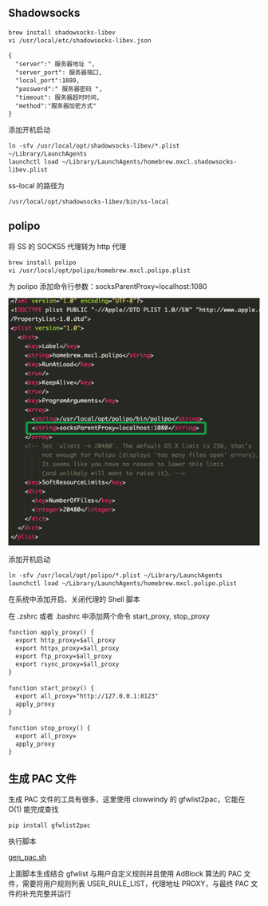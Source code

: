 ## Shadowsocks

```
brew install shadowsocks-libev
vi /usr/local/etc/shadowsocks-libev.json
```

```
{
  "server":" 服务器地址 ",
  "server_port": 服务器端口,
  "local_port":1080,
  "password":" 服务器密码 ",
  "timeout": 服务器超时时间,
  "method":"服务器加密方式"
}
```

添加开机启动

```
ln -sfv /usr/local/opt/shadowsocks-libev/*.plist ~/Library/LaunchAgents
launchctl load ~/Library/LaunchAgents/homebrew.mxcl.shadowsocks-libev.plist
```

ss-local 的路径为

```
/usr/local/opt/shadowsocks-libev/bin/ss-local
```

## polipo

将 SS 的 SOCKS5 代理转为 http 代理

```
brew install polipo
vi /usr/local/opt/polipo/homebrew.mxcl.polipo.plist
```

为 polipo 添加命令行参数：socksParentProxy=localhost:1080

![](../res/polipo-config.png)

添加开机启动

```
ln -sfv /usr/local/opt/polipo/*.plist ~/Library/LaunchAgents
launchctl load ~/Library/LaunchAgents/homebrew.mxcl.polipo.plist
```

在系统中添加开启、关闭代理的 Shell 脚本

在 .zshrc 或者 .bashrc 中添加两个命令 start_proxy, stop_proxy

```
function apply_proxy() {
  export http_proxy=$all_proxy
  export https_proxy=$all_proxy
  export ftp_proxy=$all_proxy
  export rsync_proxy=$all_proxy
}

function start_proxy() {
  export all_proxy="http://127.0.0.1:8123"
  apply_proxy
}

function stop_proxy() {
  export all_proxy=
  apply_proxy
}
```

## 生成 PAC 文件

生成 PAC 文件的工具有很多，这里使用 clowwindy 的 gfwlist2pac，它能在 O(1) 能完成查找

```
pip install gfwlist2pac
```

执行脚本

[gen_pac.sh](gen_pac.sh)

上面脚本生成结合 gfwlist 与用户自定义规则并且使用 AdBlock 算法的 PAC 文件，需要将用户规则列表 USER_RULE_LIST，代理地址 PROXY，与最终 PAC 文件的补充完整并运行
